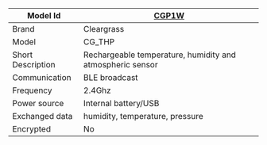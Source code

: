 
|Model Id|[CGP1W](./../../src/devices/CGP1W_json.h)|
|-|-|
|Brand|Cleargrass|
|Model|CG_THP|
|Short Description|Rechargeable temperature, humidity and atmospheric sensor|
|Communication|BLE broadcast|
|Frequency|2.4Ghz|
|Power source|Internal battery/USB|
|Exchanged data|humidity, temperature, pressure|
|Encrypted|No|
